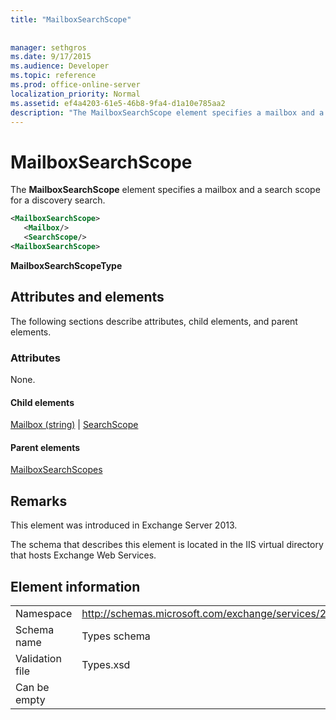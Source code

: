```yaml
---
title: "MailboxSearchScope"
 
 
manager: sethgros
ms.date: 9/17/2015
ms.audience: Developer
ms.topic: reference
ms.prod: office-online-server
localization_priority: Normal
ms.assetid: ef4a4203-61e5-46b8-9fa4-d1a10e785aa2
description: "The MailboxSearchScope element specifies a mailbox and a search scope for a discovery search."
---
```


# MailboxSearchScope

The **MailboxSearchScope** element specifies a mailbox and a search scope for a discovery search. 
  
```XML
<MailboxSearchScope>
   <Mailbox/>
   <SearchScope/>
<MailboxSearchScope>
```

 **MailboxSearchScopeType**
## Attributes and elements

The following sections describe attributes, child elements, and parent elements.
  
### Attributes

None.
  
#### Child elements

[Mailbox (string)](mailbox-string.md) | [SearchScope](searchscope.md)
  
#### Parent elements

[MailboxSearchScopes](mailboxsearchscopes.md)
  
## Remarks

This element was introduced in Exchange Server 2013.
  
The schema that describes this element is located in the IIS virtual directory that hosts Exchange Web Services.
  
## Element information

|||
|:-----|:-----|
|Namespace  <br/> |http://schemas.microsoft.com/exchange/services/2006/types  <br/> |
|Schema name  <br/> |Types schema  <br/> |
|Validation file  <br/> |Types.xsd  <br/> |
|Can be empty  <br/> ||
   


